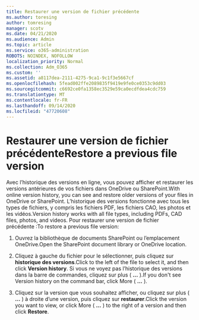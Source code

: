 ```yaml
---
title: Restaurer une version de fichier précédente
ms.author: toresing
author: tomresing
manager: scotv
ms.date: 04/21/2020
ms.audience: Admin
ms.topic: article
ms.service: o365-administration
ROBOTS: NOINDEX, NOFOLLOW
localization_priority: Normal
ms.collection: Adm_O365
ms.custom: ''
ms.assetid: a8117dea-2111-4275-9ca1-9c1f3e5667cf
ms.openlocfilehash: 5fead002ffe2089835f9419e9fe0ce0353c9dd03
ms.sourcegitcommit: c6692ce0fa1358ec3529e59ca0ecdfdea4cdc759
ms.translationtype: MT
ms.contentlocale: fr-FR
ms.lasthandoff: 09/14/2020
ms.locfileid: "47720608"
---
```

# <a name="restore-a-previous-file-version"></a><span data-ttu-id="bddea-102">Restaurer une version de fichier précédente</span><span class="sxs-lookup"><span data-stu-id="bddea-102">Restore a previous file version</span></span>

<span data-ttu-id="bddea-103">Avec l’historique des versions en ligne, vous pouvez afficher et restaurer les versions antérieures de vos fichiers dans OneDrive ou SharePoint.</span><span class="sxs-lookup"><span data-stu-id="bddea-103">With online version history, you can see and restore older versions of your files in OneDrive or SharePoint.</span></span> <span data-ttu-id="bddea-104">L’historique des versions fonctionne avec tous les types de fichiers, y compris les fichiers PDF, les fichiers CAO, les photos et les vidéos.</span><span class="sxs-lookup"><span data-stu-id="bddea-104">Version history works with all file types, including PDFs, CAD files, photos, and videos.</span></span> <span data-ttu-id="bddea-105">Pour restaurer une version de fichier précédente :</span><span class="sxs-lookup"><span data-stu-id="bddea-105">To restore a previous file version:</span></span>
  
1. <span data-ttu-id="bddea-106">Ouvrez la bibliothèque de documents SharePoint ou l’emplacement OneDrive.</span><span class="sxs-lookup"><span data-stu-id="bddea-106">Open the SharePoint document library or OneDrive location.</span></span>
    
2. <span data-ttu-id="bddea-107">Cliquez à gauche du fichier pour le sélectionner, puis cliquez sur **historique des versions**.</span><span class="sxs-lookup"><span data-stu-id="bddea-107">Click to the left of the file to select it, and then click **Version history**.</span></span> <span data-ttu-id="bddea-108">Si vous ne voyez pas l’historique des versions dans la barre de commandes, cliquez sur plus ( **...** ).</span><span class="sxs-lookup"><span data-stu-id="bddea-108">If you don't see Version history on the command bar, click More ( **...** ).</span></span> 
    
3. <span data-ttu-id="bddea-109">Cliquez sur la version que vous souhaitez afficher, ou cliquez sur plus ( **...** ) à droite d’une version, puis cliquez sur **restaurer**.</span><span class="sxs-lookup"><span data-stu-id="bddea-109">Click the version you want to view, or click More ( **...** ) to the right of a version and then click **Restore**.</span></span>
    

